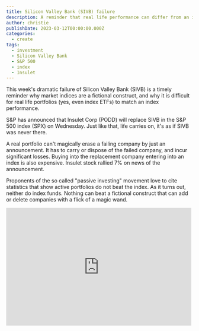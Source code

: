 ```yaml
---
title: Silicon Valley Bank (SIVB) failure
description: A reminder that real life performance can differ from an index
author: christie
publishDate: 2023-03-12T00:00:00.000Z
categories:
  - create
tags:
  - investment
  - Silicon Valley Bank
  - S&P 500
  - index
  - Insulet
---
```


This week's dramatic failure of Silicon Valley Bank (SIVB) is a timely reminder why market indices are a fictional construct, and why it is difficult for real life portfolios (yes, even index ETFs) to match an index performance.

S&P has announced that Insulet Corp (PODD) will replace SIVB in the S&P 500 index (SPX) on Wednesday. Just like that, life carries on, it's as if SIVB was never there.

A real portfolio can't magically erase a failing company by just an announcement. It has to carry or dispose of the failed company, and incur significant losses. Buying into the replacement company entering into an index is also expensive. Insulet stock rallied 7% on news of the announcement.

Proponents of the so called "passive investing" movement love to cite statistics that show active portfolios do not beat the index. As it turns out, neither do index funds. Nothing can beat a fictional construct that can add or delete companies with a flick of a magic wand.

<iframe src="https://www.facebook.com/plugins/post.php?href=https%3A%2F%2Fwww.facebook.com%2Fchris1.tham%2Fposts%2Fpfbid02AWxGssMiWo1Vu2brhLWheDYhGCyissY1QudpLy7osJKHUrQW71h9YyvdwbvTrDUNl&show_text=true&width=500" width="500" height="317" style="border:none;overflow:hidden" scrolling="no" frameborder="0" allowfullscreen="true" allow="autoplay; clipboard-write; encrypted-media; picture-in-picture; web-share"></iframe>
